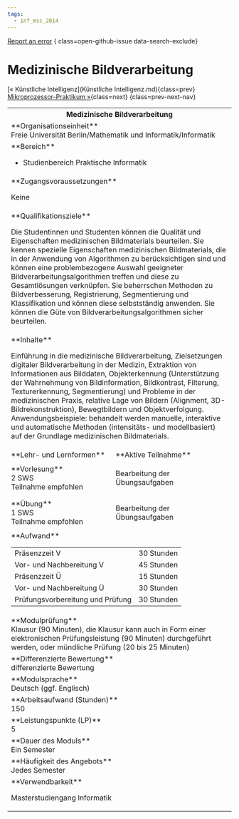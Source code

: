 ```yaml
---
tags:
  - inf_msc_2014
---
```

[Report an error](https://github.com/SGSSGene/FUB-SUP/issues/new?title=Error%20in%20%22Medizinische%20Bildverarbeitung%22&body=There%20seems%20to%20be%20an%20error%20in%20module%20%22Medizinische%20Bildverarbeitung%22%2E%0A%0A%3CDescribe%20here%20a%20slightly%20more%20detailed%20description%20of%20what%20is%20wrong%3E&labels=bug)
{ class=open-github-issue data-search-exclude}

# Medizinische Bildverarbeitung

[« Künstliche Intelligenz](Künstliche Intelligenz.md){class=prev}
[Mikroprozessor-Praktikum »](Mikroprozessor-Praktikum.md){class=next}
{class=prev-next-nav}

<table markdown id="moduledesc">
<tr markdown class="moduledesc_head"><th colspan="2">Medizinische Bildverarbeitung </th></tr>
<tr markdown><td colspan="2">**Organisationseinheit**   <br>Freie Universität Berlin/Mathematik und Informatik/Informatik</td></tr>

<tr markdown><td colspan="2">**Bereich**<br>


- Studienbereich Praktische Informatik

</td></tr>

<tr markdown><td colspan="2">**Zugangsvoraussetzungen** <br>

Keine


</td></tr>
<tr markdown><td colspan="2">**Qualifikationsziele**    <br>

Die Studentinnen und Studenten können die Qualität und Eigenschaften
medizinischen Bildmaterials beurteilen. Sie kennen spezielle Eigenschaften
medizinischen Bildmaterials, die in der Anwendung von Algorithmen zu
berücksichtigen sind und können eine problembezogene Auswahl geeigneter
Bildverarbeitungsalgorithmen treffen und diese zu Gesamtlösungen verknüpfen.
Sie beherrschen Methoden zu Bildverbesserung, Registrierung, Segmentierung
und Klassifikation und können diese selbstständig anwenden. Sie können die
Güte von Bildverarbeitungsalgorithmen sicher beurteilen.


</td></tr>
<tr markdown><td colspan="2">**Inhalte**                <br>

Einführung in die medizinische Bildverarbeitung, Zielsetzungen digitaler
Bildverarbeitung in der Medizin, Extraktion von Informationen aus Bilddaten,
Objekterkennung (Unterstützung der Wahrnehmung von Bildinformation,
Bildkontrast, Filterung, Texturerkennung, Segmentierung) und Probleme in der
medizinischen Praxis, relative Lage von Bildern (Alignment,
3D-Bildrekonstruktion), Bewegtbildern und Objektverfolgung.
Anwendungsbeispiele: behandelt werden manuelle, interaktive und automatische
Methoden (intensitäts- und modellbasiert) auf der Grundlage medizinischen
Bildmaterials.


</td></tr>

<tr markdown><td>**Lehr- und Lernformen**</td><td>**Aktive Teilnahme**</td></tr>
<tr markdown><td> **Vorlesung** <br>2 SWS <br> Teilnahme empfohlen</td><td>

Bearbeitung der Übungsaufgaben
</td></tr>
<tr markdown><td> **Übung** <br>1 SWS <br> Teilnahme empfohlen</td><td>

Bearbeitung der Übungsaufgaben
</td></tr>
<tr markdown><td colspan="2">**Aufwand**                <br>
<table class="aufwand_table">
<tr><td>Präsenzzeit V</td><td>30 Stunden</td></tr>
<tr><td>Vor- und Nachbereitung V</td><td>45 Stunden</td></tr>
<tr><td>Präsenzzeit Ü</td><td>15 Stunden</td></tr>
<tr><td>Vor- und Nachbereitung Ü</td><td>30 Stunden</td></tr>
<tr><td>Prüfungsvorbereitung und Prüfung</td><td>30 Stunden</td></tr>
</table>

</td></tr>
<tr markdown><td colspan="2">**Modulprüfung**             <br>Klausur (90 Minuten), die Klausur kann auch in Form einer elektronischen
Prüfungsleistung (90 Minuten) durchgeführt werden, oder mündliche Prüfung
(20 bis 25 Minuten)


</td></tr>
<tr markdown><td colspan="2">**Differenzierte Bewertung** <br>differenzierte Bewertung

</td></tr>
<tr markdown><td colspan="2">**Modulsprache**             <br>Deutsch (ggf. Englisch)</td></tr>
<tr markdown><td colspan="2">**Arbeitsaufwand (Stunden)** <br>150</td></tr>
<tr markdown><td colspan="2">**Leistungspunkte (LP)**     <br>5</td></tr>
<tr markdown><td colspan="2">**Dauer des Moduls**         <br>Ein Semester</td></tr>
<tr markdown><td colspan="2">**Häufigkeit des Angebots**  <br>Jedes Semester</td></tr>
<tr markdown><td colspan="2">**Verwendbarkeit**           <br>

Masterstudiengang Informatik


</td></tr>

</table>
